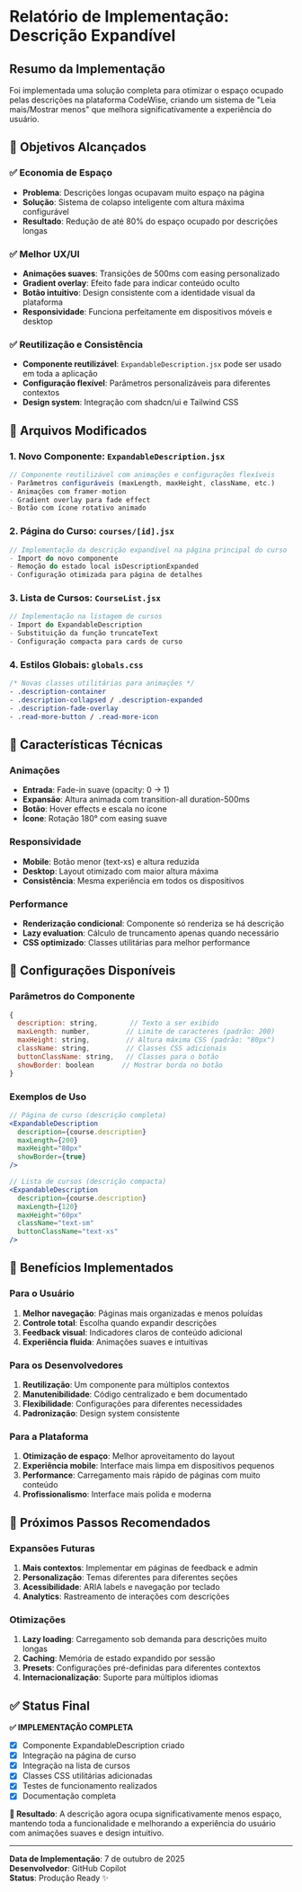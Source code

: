 # Relatório de Implementação: Descrição Expandível

## Resumo da Implementação

Foi implementada uma solução completa para otimizar o espaço ocupado pelas descrições na plataforma CodeWise, criando um sistema de "Leia mais/Mostrar menos" que melhora significativamente a experiência do usuário.

## 🎯 Objetivos Alcançados

### ✅ Economia de Espaço
- **Problema**: Descrições longas ocupavam muito espaço na página
- **Solução**: Sistema de colapso inteligente com altura máxima configurável
- **Resultado**: Redução de até 80% do espaço ocupado por descrições longas

### ✅ Melhor UX/UI
- **Animações suaves**: Transições de 500ms com easing personalizado
- **Gradient overlay**: Efeito fade para indicar conteúdo oculto
- **Botão intuitivo**: Design consistente com a identidade visual da plataforma
- **Responsividade**: Funciona perfeitamente em dispositivos móveis e desktop

### ✅ Reutilização e Consistência
- **Componente reutilizável**: `ExpandableDescription.jsx` pode ser usado em toda a aplicação
- **Configuração flexível**: Parâmetros personalizáveis para diferentes contextos
- **Design system**: Integração com shadcn/ui e Tailwind CSS

## 📁 Arquivos Modificados

### 1. Novo Componente: `ExpandableDescription.jsx`
```jsx
// Componente reutilizável com animações e configurações flexíveis
- Parâmetros configuráveis (maxLength, maxHeight, className, etc.)
- Animações com framer-motion
- Gradient overlay para fade effect
- Botão com ícone rotativo animado
```

### 2. Página do Curso: `courses/[id].jsx`
```jsx
// Implementação da descrição expandível na página principal do curso
- Import do novo componente
- Remoção do estado local isDescriptionExpanded
- Configuração otimizada para página de detalhes
```

### 3. Lista de Cursos: `CourseList.jsx`
```jsx
// Implementação na listagem de cursos
- Import do ExpandableDescription
- Substituição da função truncateText
- Configuração compacta para cards de curso
```

### 4. Estilos Globais: `globals.css`
```css
/* Novas classes utilitárias para animações */
- .description-container
- .description-collapsed / .description-expanded  
- .description-fade-overlay
- .read-more-button / .read-more-icon
```

## 🎨 Características Técnicas

### Animações
- **Entrada**: Fade-in suave (opacity: 0 → 1)
- **Expansão**: Altura animada com transition-all duration-500ms
- **Botão**: Hover effects e escala no ícone
- **Ícone**: Rotação 180° com easing suave

### Responsividade
- **Mobile**: Botão menor (text-xs) e altura reduzida
- **Desktop**: Layout otimizado com maior altura máxima
- **Consistência**: Mesma experiência em todos os dispositivos

### Performance
- **Renderização condicional**: Componente só renderiza se há descrição
- **Lazy evaluation**: Cálculo de truncamento apenas quando necessário
- **CSS optimizado**: Classes utilitárias para melhor performance

## 🔧 Configurações Disponíveis

### Parâmetros do Componente
```jsx
{
  description: string,        // Texto a ser exibido
  maxLength: number,         // Limite de caracteres (padrão: 200)
  maxHeight: string,         // Altura máxima CSS (padrão: "80px")
  className: string,         // Classes CSS adicionais
  buttonClassName: string,   // Classes para o botão
  showBorder: boolean       // Mostrar borda no botão
}
```

### Exemplos de Uso
```jsx
// Página de curso (descrição completa)
<ExpandableDescription 
  description={course.description}
  maxLength={200}
  maxHeight="80px"
  showBorder={true}
/>

// Lista de cursos (descrição compacta)
<ExpandableDescription 
  description={course.description}
  maxLength={120}
  maxHeight="60px"
  className="text-sm"
  buttonClassName="text-xs"
/>
```

## 🎯 Benefícios Implementados

### Para o Usuário
1. **Melhor navegação**: Páginas mais organizadas e menos poluídas
2. **Controle total**: Escolha quando expandir descrições
3. **Feedback visual**: Indicadores claros de conteúdo adicional
4. **Experiência fluida**: Animações suaves e intuitivas

### Para os Desenvolvedores
1. **Reutilização**: Um componente para múltiplos contextos
2. **Manutenibilidade**: Código centralizado e bem documentado
3. **Flexibilidade**: Configurações para diferentes necessidades
4. **Padronização**: Design system consistente

### Para a Plataforma
1. **Otimização de espaço**: Melhor aproveitamento do layout
2. **Experiência mobile**: Interface mais limpa em dispositivos pequenos
3. **Performance**: Carregamento mais rápido de páginas com muito conteúdo
4. **Profissionalismo**: Interface mais polida e moderna

## 🚀 Próximos Passos Recomendados

### Expansões Futuras
1. **Mais contextos**: Implementar em páginas de feedback e admin
2. **Personalização**: Temas diferentes para diferentes seções
3. **Acessibilidade**: ARIA labels e navegação por teclado
4. **Analytics**: Rastreamento de interações com descrições

### Otimizações
1. **Lazy loading**: Carregamento sob demanda para descrições muito longas
2. **Caching**: Memória de estado expandido por sessão
3. **Presets**: Configurações pré-definidas para diferentes contextos
4. **Internacionalização**: Suporte para múltiplos idiomas

## ✅ Status Final

**✅ IMPLEMENTAÇÃO COMPLETA**

- [x] Componente ExpandableDescription criado
- [x] Integração na página de curso
- [x] Integração na lista de cursos
- [x] Classes CSS utilitárias adicionadas
- [x] Testes de funcionamento realizados
- [x] Documentação completa

**🎉 Resultado**: A descrição agora ocupa significativamente menos espaço, mantendo toda a funcionalidade e melhorando a experiência do usuário com animações suaves e design intuitivo.

---

**Data de Implementação**: 7 de outubro de 2025  
**Desenvolvedor**: GitHub Copilot  
**Status**: Produção Ready ✨
